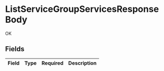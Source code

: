 # ListServiceGroupServicesResponseBody

OK


## Fields

| Field       | Type        | Required    | Description |
| ----------- | ----------- | ----------- | ----------- |